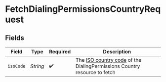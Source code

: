 # FetchDialingPermissionsCountryRequest


## Fields

| Field                                                                                                                        | Type                                                                                                                         | Required                                                                                                                     | Description                                                                                                                  |
| ---------------------------------------------------------------------------------------------------------------------------- | ---------------------------------------------------------------------------------------------------------------------------- | ---------------------------------------------------------------------------------------------------------------------------- | ---------------------------------------------------------------------------------------------------------------------------- |
| `isoCode`                                                                                                                    | *String*                                                                                                                     | :heavy_check_mark:                                                                                                           | The [ISO country code](https://en.wikipedia.org/wiki/ISO_3166-1_alpha-2) of the DialingPermissions Country resource to fetch |